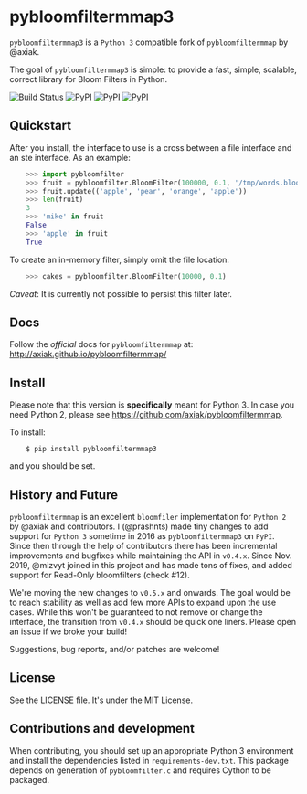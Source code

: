 # pybloomfiltermmap3

`pybloomfiltermmap3` is a `Python 3` compatible fork of `pybloomfiltermmap` by @axiak.

The goal of `pybloomfiltermmap3` is simple: to provide a fast, simple, scalable, correct library for Bloom Filters in Python.

[![Build Status](https://travis-ci.org/PrashntS/pybloomfiltermmap3.svg?branch=master)](https://travis-ci.org/PrashntS/pybloomfiltermmap3)
[![PyPI](https://img.shields.io/pypi/v/pybloomfiltermmap3.svg)](https://pypi.python.org/pypi/pybloomfiltermmap3)
[![PyPI](https://img.shields.io/pypi/dw/pybloomfiltermmap3.svg)](https://pypi.python.org/pypi/pybloomfiltermmap3)
[![PyPI](https://img.shields.io/pypi/pyversions/pybloomfiltermmap3.svg)](https://pypi.python.org/pypi/pybloomfiltermmap3)


## Quickstart

After you install, the interface to use is a cross between a file
interface and an ste interface. As an example:
```python
    >>> import pybloomfilter
    >>> fruit = pybloomfilter.BloomFilter(100000, 0.1, '/tmp/words.bloom')
    >>> fruit.update(('apple', 'pear', 'orange', 'apple'))
    >>> len(fruit)
    3
    >>> 'mike' in fruit
    False
    >>> 'apple' in fruit
    True
```

To create an in-memory filter, simply omit the file location:
```python
    >>> cakes = pybloomfilter.BloomFilter(10000, 0.1)
```
*Caveat*: It is currently not possible to persist this filter later.


## Docs

Follow the *official* docs for `pybloomfiltermmap` at: http://axiak.github.io/pybloomfiltermmap/


## Install

Please note that this version is **specifically** meant for Python 3. In case you need Python 2, please see https://github.com/axiak/pybloomfiltermmap.

To install:

```shell
    $ pip install pybloomfiltermmap3
```

and you should be set.

## History and Future

`pybloomfiltermmap` is an excellent `bloomfiler` implementation for `Python 2` by @axiak and contributors.
I (@prashnts) made tiny changes to add support for `Python 3` sometime in 2016 as `pybloomfiltermmap3` on
`PyPI`. Since then through the help of contributors there has been incremental improvements and bugfixes
while maintaining the API in `v0.4.x`. Since Nov. 2019, @mizvyt joined in this project and has made tons
of fixes, and added support for Read-Only bloomfilters (check #12).

We're moving the new changes to `v0.5.x` and onwards. The goal would be to reach stability as well as add
few more APIs to expand upon the use cases. While this won't be guaranteed to not remove or change the
interface, the transition from `v0.4.x` should be quick one liners. Please open an issue if we broke your
build!

Suggestions, bug reports, and/or patches are welcome!


## License

See the LICENSE file. It's under the MIT License.


## Contributions and development

When contributing, you should set up an appropriate Python 3 environment and install the dependencies listed in `requirements-dev.txt`.
This package depends on generation of `pybloomfilter.c` and requires Cython to be packaged.


